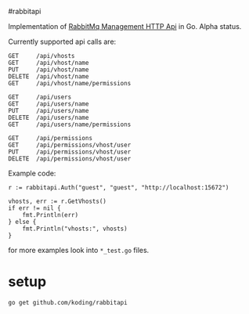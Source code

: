 #rabbitapi

Implementation of [RabbitMq Management HTTP Api](http://hg.rabbitmq.com/rabbitmq-management/raw-file/rabbitmq_v3_1_0/priv/www/api/index.html) in Go. Alpha status.


Currently supported api calls are:

```
GET     /api/vhosts
GET     /api/vhost/name
PUT     /api/vhost/name
DELETE  /api/vhost/name
GET     /api/vhost/name/permissions
```

```
GET     /api/users
GET     /api/users/name
PUT     /api/users/name
DELETE  /api/users/name
GET     /api/users/name/permissions
```

```
GET     /api/permissions
GET     /api/permissions/vhost/user
PUT     /api/permissions/vhost/user
DELETE  /api/permissions/vhost/user
```


Example code:

```
r := rabbitapi.Auth("guest", "guest", "http://localhost:15672")

vhosts, err := r.GetVhosts()
if err != nil {
	fmt.Println(err)
} else {
	fmt.Println("vhosts:", vhosts)
}
```

for more examples look into `*_test.go` files.

# setup

```
go get github.com/koding/rabbitapi
```
